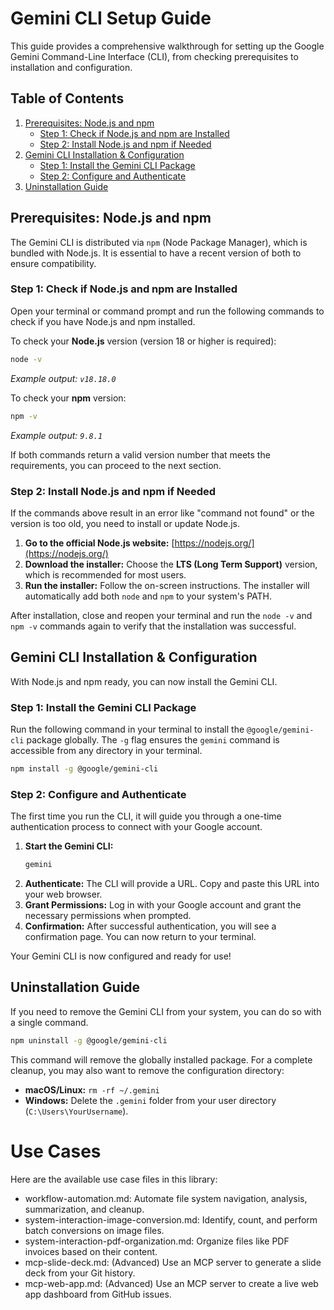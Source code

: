 # Gemini CLI Setup Guide

This guide provides a comprehensive walkthrough for setting up the Google Gemini Command-Line Interface (CLI), from checking prerequisites to installation and configuration.

## Table of Contents
1.  [Prerequisites: Node.js and npm](#prerequisites-nodejs-and-npm)
    * [Step 1: Check if Node.js and npm are Installed](#step-1-check-if-nodejs-and-npm-are-installed)
    * [Step 2: Install Node.js and npm if Needed](#step-2-install-nodejs-and-npm-if-needed)
2.  [Gemini CLI Installation & Configuration](#gemini-cli-installation--configuration)
    * [Step 1: Install the Gemini CLI Package](#step-1-install-the-gemini-cli-package)
    * [Step 2: Configure and Authenticate](#step-2-configure-and-authenticate)
3.  [Uninstallation Guide](#uninstallation-guide)

## Prerequisites: Node.js and npm

The Gemini CLI is distributed via `npm` (Node Package Manager), which is bundled with Node.js. It is essential to have a recent version of both to ensure compatibility.

### Step 1: Check if Node.js and npm are Installed

Open your terminal or command prompt and run the following commands to check if you have Node.js and npm installed.

To check your **Node.js** version (version 18 or higher is required):
```bash
node -v
````

*Example output: `v18.18.0`*

To check your **npm** version:

```bash
npm -v
```

*Example output: `9.8.1`*

If both commands return a valid version number that meets the requirements, you can proceed to the next section.

### Step 2: Install Node.js and npm if Needed

If the commands above result in an error like "command not found" or the version is too old, you need to install or update Node.js.

1.  **Go to the official Node.js website:** [https://nodejs.org/](https://nodejs.org/)
2.  **Download the installer:** Choose the **LTS (Long Term Support)** version, which is recommended for most users.
3.  **Run the installer:** Follow the on-screen instructions. The installer will automatically add both `node` and `npm` to your system's PATH.

After installation, close and reopen your terminal and run the `node -v` and `npm -v` commands again to verify that the installation was successful.

## Gemini CLI Installation & Configuration

With Node.js and npm ready, you can now install the Gemini CLI.

### Step 1: Install the Gemini CLI Package

Run the following command in your terminal to install the `@google/gemini-cli` package globally. The `-g` flag ensures the `gemini` command is accessible from any directory in your terminal.

```bash
npm install -g @google/gemini-cli
```

### Step 2: Configure and Authenticate

The first time you run the CLI, it will guide you through a one-time authentication process to connect with your Google account.

1.  **Start the Gemini CLI:**
    ```bash
    gemini
    ```
2.  **Authenticate:** The CLI will provide a URL. Copy and paste this URL into your web browser.
3.  **Grant Permissions:** Log in with your Google account and grant the necessary permissions when prompted.
4.  **Confirmation:** After successful authentication, you will see a confirmation page. You can now return to your terminal.

Your Gemini CLI is now configured and ready for use\!

## Uninstallation Guide

If you need to remove the Gemini CLI from your system, you can do so with a single command.

```bash
npm uninstall -g @google/gemini-cli
```

This command will remove the globally installed package. For a complete cleanup, you may also want to remove the configuration directory:

  * **macOS/Linux:** `rm -rf ~/.gemini`
  * **Windows:** Delete the `.gemini` folder from your user directory (`C:\Users\YourUsername`).


# Use Cases
Here are the available use case files in this library:

* workflow-automation.md: Automate file system navigation, analysis, summarization, and cleanup.
* system-interaction-image-conversion.md: Identify, count, and perform batch conversions on image files.
* system-interaction-pdf-organization.md: Organize files like PDF invoices based on their content.
* mcp-slide-deck.md: (Advanced) Use an MCP server to generate a slide deck from your Git history.
* mcp-web-app.md: (Advanced) Use an MCP server to create a live web app dashboard from GitHub issues.
